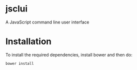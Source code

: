 jsclui
======

A JavaScript command line user interface

Installation
============

To install the required dependencies, install bower and then do:

    bower install

